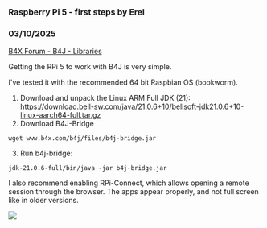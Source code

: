 ### Raspberry Pi 5 - first steps by Erel
### 03/10/2025
[B4X Forum - B4J - Libraries](https://www.b4x.com/android/forum/threads/166049/)

Getting the RPi 5 to work with B4J is very simple.  
  
I've tested it with the recommended 64 bit Raspbian OS (bookworm).  
  
1. Download and unpack the Linux ARM Full JDK (21): <https://download.bell-sw.com/java/21.0.6+10/bellsoft-jdk21.0.6+10-linux-aarch64-full.tar.gz>  
2. Download B4J-Bridge  

```B4X
wget www.b4x.com/b4j/files/b4j-bridge.jar
```

  
3. Run b4j-bridge:  

```B4X
jdk-21.0.6-full/bin/java -jar b4j-bridge.jar
```

  
  
I also recommend enabling RPi-Connect, which allows opening a remote session through the browser. The apps appear properly, and not full screen like in older versions.  
  
  
![](https://www.b4x.com/android/forum/attachments/162423)
